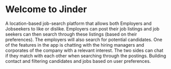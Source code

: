 # Welcome to Jinder
A location-based job-search platform that allows both Employers and Jobseekers to like or dislike. Employers can post their job listings and job seekers can then search through these listings (based on their preferences). The employers will also search for potential candidates. One of the features in the app is chatting with the hiring managers and corporates of the company with a relevant interest. The two sides can chat if they match with each other when searching through the postings. Building contact and filtering candidates and jobs based on user preferences.
